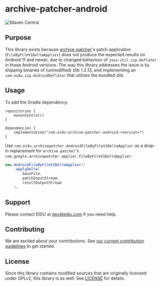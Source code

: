 # archive-patcher-android

![Maven Central](https://img.shields.io/maven-central/v/com.eidu/archive-patcher-android)

## Purpose

This library exists because [archive-patcher](https://github.com/EIDU/archive-patcher)'s
patch application (`FileByFileV1DeltaApplier`) does not produce the expected results on
Android 11 and newer, due to changed behaviour of `java.util.zip.Deflater` in those Android
versions. The way this library addresses the issue is by shipping binaries of (unmodified)
zlib 1.2.13, and implementing an `com.eidu.zip.AndroidDeflater` that utilizes the bundled zlib.

## Usage

To add the Gradle dependency:

```
repositories {
    mavenCentral()
}

dependencies {
    implementation("com.eidu:archive-patcher-android:<version>")
}
```

Use `com.eidu.archivepatcher.AndroidFileByFileV1DeltaApplier` as a drop-in replacement for
`archive-patcher`'s `com.google.archivepatcher.applier.FileByFileV1DeltaApplier`:

```java
new AndroidFileByFileV1DeltaApplier()
    .applyDelta(
        baseFile,
        patchInputStream,
        resultOutputStream
    );
```

## Support

Please contact EIDU at [dev@eidu.com](mailto:dev@eidu.com) if you need help.

## Contributing

We are excited about your contributions. See
[our current contribution guidelines](https://dev.eidu.com/contributing/overview) to get started.

## License

Since this library contains modified sources that are originally licensed under GPLv2, this
library is as well. See [LICENSE](LICENSE) for details.
